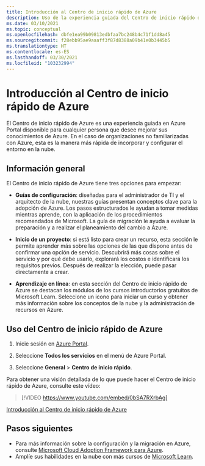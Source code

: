 ```yaml
---
title: Introducción al Centro de inicio rápido de Azure
description: Uso de la experiencia guiada del Centro de inicio rápido de Azure para empezar a trabajar con Azure. Aprenda a configurar, migrar e innovar.
ms.date: 03/10/2021
ms.topic: conceptual
ms.openlocfilehash: dbfe1ea99b09813edbfaa7bc248b4c71f1dd8a45
ms.sourcegitcommit: f28ebb95ae9aaaff3f87d8388a09b41e0b3445b5
ms.translationtype: HT
ms.contentlocale: es-ES
ms.lasthandoff: 03/30/2021
ms.locfileid: "103232994"
---
```

# <a name="get-started-with-the-azure-quickstart-center"></a>Introducción al Centro de inicio rápido de Azure

El Centro de inicio rápido de Azure es una experiencia guiada en Azure Portal disponible para cualquier persona que desee mejorar sus conocimientos de Azure. En el caso de organizaciones no familiarizadas con Azure, esta es la manera más rápida de incorporar y configurar el entorno en la nube.

## <a name="overview"></a>Información general

El Centro de inicio rápido de Azure tiene tres opciones para empezar:

* **Guías de configuración**: diseñadas para el administrador de TI y el arquitecto de la nube, nuestras guías presentan conceptos clave para la adopción de Azure. Los pasos estructurados le ayudan a tomar medidas mientras aprende, con la aplicación de los procedimientos recomendados de Microsoft. La guía de migración le ayuda a evaluar la preparación y a realizar el planeamiento del cambio a Azure.

* **Inicio de un proyecto**: si está listo para crear un recurso, esta sección le permite aprender más sobre las opciones de las que dispone antes de confirmar una opción de servicio. Descubrirá más cosas sobre el servicio y por qué debe usarlo, explorará los costos e identificará los requisitos previos. Después de realizar la elección, puede pasar directamente a crear.

* **Aprendizaje en línea**: en esta sección del Centro de inicio rápido de Azure se destacan los módulos de los cursos introductorios gratuitos de Microsoft Learn. Seleccione un icono para iniciar un curso y obtener más información sobre los conceptos de la nube y la administración de recursos en Azure.

## <a name="how-to-use-azure-quickstart-center"></a>Uso del Centro de inicio rápido de Azure

1. Inicie sesión en [Azure Portal](https://portal.azure.com).

1. Seleccione **Todos los servicios** en el menú de Azure Portal.

1. Seleccione **General** > **Centro de inicio rápido**.

Para obtener una visión detallada de lo que puede hacer el Centro de inicio rápido de Azure, consulte este vídeo:
> [!VIDEO https://www.youtube.com/embed/0bSA7RXrbAg]

[Introducción al Centro de inicio rápido de Azure](https://www.youtube.com/watch?v=0bSA7RXrbAg)

## <a name="next-steps"></a>Pasos siguientes

* Para más información sobre la configuración y la migración en Azure, consulte [Microsoft Cloud Adoption Framework para Azure](/azure/architecture/cloud-adoption/).
* Amplíe sus habilidades en la nube con más cursos de [Microsoft Learn](/learn/azure/).
